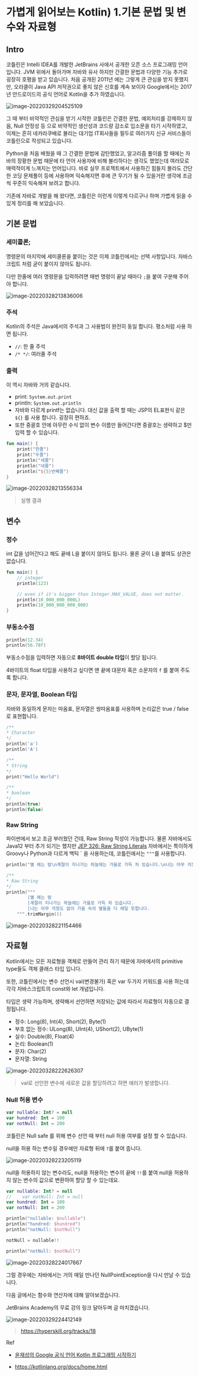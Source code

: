 # 가볍게 읽어보는 Kotlin) 1.기본 문법 및 변수와 자료형

## Intro

코틀린은 Intelli IDEA를 개발한 JetBrains 사에서 공개한 오픈 소스 프로그래밍 언어 입니다. JVM 위에서 돌아가며 자바와 유사 하지만 간결한 문법과 다양한 기능 추가로 굉장히 호평을 받고 있습니다. 처음 공개된 2011년 에는 그렇게 큰 관심을 받지 못했지만, 오라클이 Java API 저작권으로 좋지 않은 신호를 계속 보이자 Google에서는 2017년 안드로이드의 공식 언어로 Kotlin을 추가 하였습니다. 

![image-20220329204525109](https://raw.githubusercontent.com/Shane-Park/mdblog/main/backend/kotlin/01HelloKotlin.assets/image-20220329204525109.png)

그 때 부터 비약적인 관심을 받기 시작한 코틀린은 간결한 문법, 예외처리를 강제하지 않음, Null 안정성 등 으로 비약적인 생산성과 코드량 감소로 입소문을 타기 시작하였고, 이제는 흔히 네카라쿠배로 불리는 대기업 IT회사들을 필두로 여러가지 신규 서비스들이 코틀린으로 작성되고 있습니다.

Python을 처음 배웠을 때 그 간결한 문법에 감탄했었고, 알고리즘 풀이를 할 때에는 자바의 장황한 문법 때문에 타 언어 사용자에 비해 불리하다는 생각도 했었는데 여러모로 매력적이게 느껴지는 언어입니다. 바로 실무 프로젝트에서 사용하긴 힘들지 몰라도 간단한 코딩 문제풀이 등에 사용하며 익숙해지면 후에 큰 무기가 될 수 있을거란 생각에 조금씩 꾸준히 익숙해져 보려고 합니다.

기존에 자바로 개발을 해 왔다면, 코틀린은 이런게 이렇게 다르구나 하며 가볍게 읽을 수 있게 정리를 해 보았습니다.

## 기본 문법

### 세미콜론;

명령문의 마지막에 세미콜론을 붙이는 것은 이제 코틀린에서는 선택 사항입니다. 자바스크립트 처럼 굳이 붙이지 않아도 됩니다.

다만 한줄에 여러 명령문을 입력하려면 매번 명령이 끝날 때마다 `;`을 붙여 구분해 주어야 합니다.

![image-20220328213836006](https://raw.githubusercontent.com/Shane-Park/mdblog/main/backend/kotlin/01HelloKotlin.assets/image-20220328213836006.png)

### 주석

Kotlin의 주석은 Java에서의 주석과 그 사용법이 완전히 동일 합니다. 평소처럼 사용 하면 됩니다.

- `//`: 한 줄 주석
- `/* */`: 여러줄 주석

### 출력

이 역시 자바와 거의 같습니다.

- print: `System.out.print`
- println: `System.out.println`
- 자바와 다르게 printf는 없습니다. 대신 값을 출력 할 때는 JSP의 EL표현식 같은 `${}` 를 사용 합니다. 굉장히 편하죠.
- 또한 중괄호 안에 아무런 수식 없이 변수 이름만 들어간다면 중괄호는 생략하고 $만 입력 할 수 있습니다.

```kotlin
fun main() {
    print("한줄")
    print("두줄")
    println("세줄")
    println("네줄")
    println("${5}번째줄")
}
```

![image-20220328213556334](https://raw.githubusercontent.com/Shane-Park/mdblog/main/backend/kotlin/01HelloKotlin.assets/image-20220328213556334.png)

> 실행 결과

## 변수

### 정수

int 값을 넘어간다고 해도 끝에 L을 붙이지 않아도 됩니다. 물론 굳이 L을 붙여도 상관은 없습니다.

```kotlin
fun main() {
    // integer
    println(123)

    // even if it's bigger than Integer.MAX_VALUE, does not matter.
    println(10_000_000_000L)
    println(10_000_000_000_000)
}
```

### 부동소수점

```kotlin
println(12.34)
println(56.78f)
```

부동소수점을 입력하면 자동으로 **8바이트 double 타입**이 할당 됩니다. 

4바이트의 float 타입을 사용하고 싶다면 맨 끝에 대문자 혹은 소문자의 `f` 를 붙여 주도록 합니다.

### 문자, 문자열, Boolean 타입

자바와 동일하게 문자는 따옴표, 문자열은 쌍따옴표를 사용하며 논리값은 true / false로 표현합니다.

```kotlin
/**
* Character
*/
println('a')
println('A')

/**
* String
*/
print("Hello World")

/**
* boolean
*/
println(true)
println(false)
```

### Raw String

파이썬에서 보고 조금 부러웠던 건데, Raw String 작성이 가능합니다. 물론 자바에서도 Java12 부터 추가 되기는 했지만  [JEP 326: Raw String Literals](http://openjdk.java.net/jeps/326) 자바에서는 특이하게 Groovy나 Python과 다르게 백틱 \` 을 사용하는데, 코틀린에서는 `"""`를 사용합니다.

```kotlin
println("별 헤는 밤\n계절이 지나가는 하늘에는 가을로 가득 차 있습니다.\n나는 아무 걱정도 없이 가을 속의 별들을 다 헤일 듯합니다.")

/**
* Raw String
*/
println("""
        |별 헤는 밤
        |계절이 지나가는 하늘에는 가을로 가득 차 있습니다.
        |나는 아무 걱정도 없이 가을 속의 별들을 다 헤일 듯합니다.
    """.trimMargin())
```

![image-20220328221154466](https://raw.githubusercontent.com/Shane-Park/mdblog/main/backend/kotlin/01HelloKotlin.assets/image-20220328221154466.png)

## 자료형

Kotlin에서는 모든 자료형을 객체로 만들어 관리 하기 때문에 자바에서의 primitive type들도 객체 클래스 타입 입니다.

또한, 코틀린에서는 변수 선언시 val(변경불가) 혹은 var 두가지 키워드를 사용 하는데 각각 자바스크립트의 const와 let 개념입니다.

타입은 생략 가능하며, 생략해서 선언하면 저장되는 값에 따라서 자료형이 자동으로 결정됩니다.

- 정수: Long(8), Int(4), Short(2), Byte(1)
- 부호 없는 정수: ULong(8), UInt(4), UShort(2), UByte(1)
- 실수: Double(8), Float(4)
- 논리: Boolean(1)
- 문자: Char(2)
- 문자열: String

![image-20220328222626307](https://raw.githubusercontent.com/Shane-Park/mdblog/main/backend/kotlin/01HelloKotlin.assets/image-20220328222626307.png)

> val로 선언한 변수에 새로운 값을 할당하려고 하면 에러가 발생합니다.

### Null 허용 변수

```kotlin
var nullable: Int? = null
var hundred: Int = 100
var notNull: Int = 200
```

코틀린은 Null safe 를 위해 변수 선언 때 부터 null 허용 여부를 설정 할 수 있습니다.

null을 허용 하는 변수일 경우에만 자료형 뒤에 `?`를 붙여 줍니다.

![image-20220328223205119](https://raw.githubusercontent.com/Shane-Park/mdblog/main/backend/kotlin/01HelloKotlin.assets/image-20220328223205119.png)

null을 허용하지 않는 변수라도, null을 허용하는 변수의 끝에 `!!`를 붙여 null을 허용하지 않는 변수의 값으로 변환하여 할당 할 수 있는데요.

```kotlin
var nullable: Int? = null
//    var notNull: Int = null
var hundred: Int = 100
var notNull: Int = 200

println("nullable: $nullable")
println("hundred: $hundred")
println("notNull: $notNull")

notNull = nullable!!

println("notNull: $notNull")
```

![image-20220328224017667](https://raw.githubusercontent.com/Shane-Park/mdblog/main/backend/kotlin/01HelloKotlin.assets/image-20220328224017667.png)

 그럴 경우에는 자바에서는 거의 매일 만나던 NullPointException을 다시 만날 수 있습니다.

다음 글에서는 함수와 연산자에 대해 알아보겠습니다.

JetBrains Academy의 무료 강의 링크 달아두며 글 마치겠습니다.

![image-20220329224412149](https://raw.githubusercontent.com/Shane-Park/mdblog/main/backend/kotlin/01HelloKotlin.assets/image-20220329224412149.png)

> https://hyperskill.org/tracks/18

Ref

- [윤재성의 Google 공식 언어 Kotlin 프로그래밍 시작하기](https://www.inflearn.com/course/%EA%B5%AC%EA%B8%80-%EA%B3%B5%EC%8B%9D-%EC%BD%94%ED%8B%80%EB%A6%B0-%EC%8B%9C%EC%9E%91%ED%95%98%EA%B8%B0/dashboard)

- https://kotlinlang.org/docs/home.html
